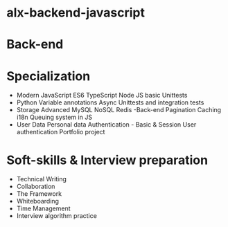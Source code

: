 # alx-backend-javascript
# Back-end
# Specialization
- Modern JavaScript
  ES6
  TypeScript
  Node JS basic
  Unittests
- Python
  Variable annotations
  Async
  Unittests and integration tests
- Storage
  Advanced MySQL
  NoSQL
  Redis
-Back-end
  Pagination
  Caching
  i18n
  Queuing system in JS
- User Data
  Personal data
  Authentication - Basic & Session
  User authentication
  Portfolio project

# Soft-skills & Interview preparation
- Technical Writing
- Collaboration
- The Framework
- Whiteboarding
- Time Management
- Interview algorithm practice
